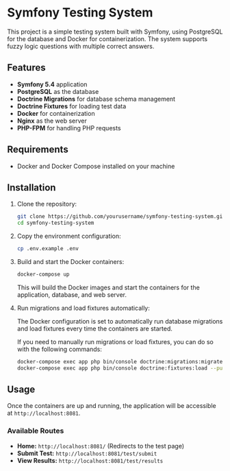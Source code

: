 # Symfony Testing System

This project is a simple testing system built with Symfony, using PostgreSQL for the database and Docker for containerization. The system supports fuzzy logic questions with multiple correct answers.

## Features

- **Symfony 5.4** application
- **PostgreSQL** as the database
- **Doctrine Migrations** for database schema management
- **Doctrine Fixtures** for loading test data
- **Docker** for containerization
- **Nginx** as the web server
- **PHP-FPM** for handling PHP requests

## Requirements

- Docker and Docker Compose installed on your machine

## Installation

1. Clone the repository:

    ```bash
    git clone https://github.com/yourusername/symfony-testing-system.git
    cd symfony-testing-system
    ```

2. Copy the environment configuration:

    ```bash
    cp .env.example .env
    ```

3. Build and start the Docker containers:

    ```bash
    docker-compose up
    ```

    This will build the Docker images and start the containers for the application, database, and web server.

4. Run migrations and load fixtures automatically:

    The Docker configuration is set to automatically run database migrations and load fixtures every time the containers are started.

    If you need to manually run migrations or load fixtures, you can do so with the following commands:

    ```bash
    docker-compose exec app php bin/console doctrine:migrations:migrate
    docker-compose exec app php bin/console doctrine:fixtures:load --purge-with-truncate
    ```

## Usage

Once the containers are up and running, the application will be accessible at `http://localhost:8081`.

### Available Routes

- **Home:** `http://localhost:8081/` (Redirects to the test page)
- **Submit Test:** `http://localhost:8081/test/submit`
- **View Results:** `http://localhost:8081/test/results`
